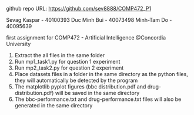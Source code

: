 github repo URL: https://github.com/sev8888/COMP472_P1

Sevag Kaspar - 40100393
Duc Minh Bui - 40073498
Minh-Tam Do  - 40095639

first assignment for COMP472 - Artificial Intelligence @Concordia University

1) Extract the all files in the same folder
2) Run mp1_task1.py for question 1 experiment
3) Run mp2_task2.py for question 2 experiment
4) Place datasets files in a folder in the same directory as the python files, they will
    automatically be detected by the program 
5) The matplotlib pyplot figures (bbc distribution.pdf and drug-distribution.pdf) will be saved in the same directory 
6) The bbc-performance.txt and drug-performance.txt files will also be generated in the same directory 
